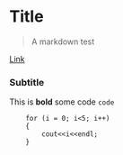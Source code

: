 Title
=====
> A markdown test

[Link]('/gre/tag/')

### Subtitle ###
This is **bold** some code `code`

```
    for (i = 0; i<5; i++)
    {
        cout<<i<<endl;
    }
```

